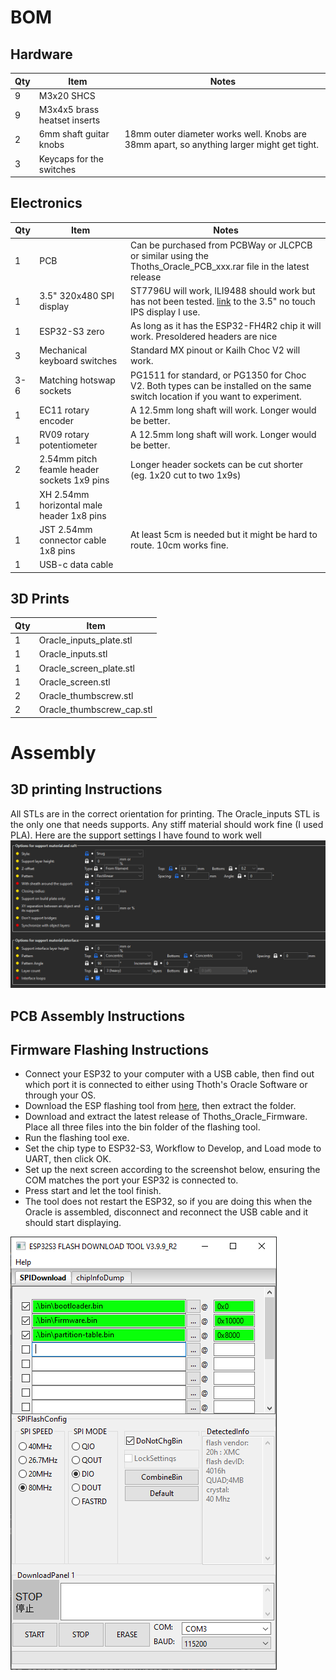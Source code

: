 # BOM

## Hardware
| Qty | Item | Notes |
| ---- | -- | ------| 
| 9 | M3x20 SHCS | |
| 9 | M3x4x5 brass heatset inserts | |
| 2 | 6mm shaft guitar knobs | 18mm outer diameter works well. Knobs are 38mm apart, so anything larger might get tight. |
| 3 | Keycaps for the switches | |

## Electronics
| Qty | Item | Notes |
| ------ | -- | --------- |
| 1 | PCB | Can be purchased from PCBWay or JLCPCB or similar using the Thoths_Oracle_PCB_xxx.rar file in the latest release | 
| 1 | 3.5" 320x480 SPI display | ST7796U will work, ILI9488 should work but has not been tested. [link](https://www.aliexpress.com/item/1005005878590372.html?spm=a2g0o.order_list.order_list_main.75.163a1802D7gBJg#nav-description) to the 3.5" no touch IPS display I use. |
| 1 | ESP32-S3 zero | As long as it has the ESP32-FH4R2 chip it will work. Presoldered headers are nice |
| 3 | Mechanical keyboard switches | Standard MX pinout or Kailh Choc V2 will work. |
| 3-6 | Matching hotswap sockets | PG1511 for standard, or PG1350 for Choc V2. Both types can be installed on the same switch location if you want to experiment. |
| 1 | EC11 rotary encoder | A 12.5mm long shaft will work. Longer would be better. |
| 1 | RV09 rotary potentiometer | A 12.5mm long shaft will work. Longer would be better. |
| 2 | 2.54mm pitch feamle header sockets 1x9 pins | Longer header sockets can be cut shorter (eg. 1x20 cut to two 1x9s) |
| 1 | XH 2.54mm horizontal male header 1x8 pins | |
| 1 | JST 2.54mm connector cable 1x8 pins | At least 5cm is needed but it might be hard to route. 10cm works fine. |
| 1 | USB-c data cable | |

## 3D Prints
| Qty | Item |
| ------ | -- |
| 1 | Oracle_inputs_plate.stl |
| 1 | Oracle_inputs.stl |
| 1 | Oracle_screen_plate.stl |
| 1 | Oracle_screen.stl |
| 2 | Oracle_thumbscrew.stl |
| 2 | Oracle_thumbscrew_cap.stl |


# Assembly

## 3D printing Instructions

All STLs are in the correct orientation for printing. The Oracle_inputs STL is the only one that needs supports. Any stiff material should work fine (I used PLA).
Here are the support settings I have found to work well
![Support_settings](https://github.com/ACloakedFly/Thoths-Oracle/blob/dev/Images/Support_settings.png)

## PCB Assembly Instructions

##  Firmware Flashing Instructions

- Connect your ESP32 to your computer with a USB cable, then find out which port it is connected to either using Thoth's Oracle Software or through your OS.
- Download the ESP flashing tool from [here](https://docs.espressif.com/projects/esp-test-tools/en/latest/esp32s3/production_stage/tools/flash_download_tool.html), then extract the folder.
- Download and extract the latest release of Thoths_Oracle_Firmware. Place all three files into the bin folder of the flashing tool.
- Run the flashing tool exe.
- Set the chip type to ESP32-S3, Workflow to Develop, and Load mode to UART, then click OK.
- Set up the next screen according to the screenshot below, ensuring the COM matches the port your ESP32 is connected to.
- Press start and let the tool finish.
- The tool does not restart the ESP32, so if you are doing this when the Oracle is assembled, disconnect and reconnect the USB cable and it should start displaying. 
  
![flashing_instructions](https://github.com/ACloakedFly/Thoths-Oracle/blob/main/Images/Flash%20tool%20configuration.png)


